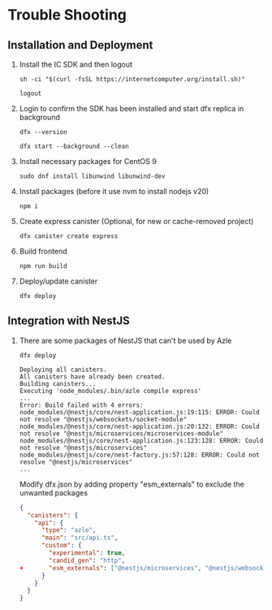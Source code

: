 # Trouble Shooting

## Installation and Deployment

1. Install the IC SDK and then logout

    ```shell
    sh -ci "$(curl -fsSL https://internetcomputer.org/install.sh)"

    logout
    ```

2. Login to confirm the SDK has been installed and start dfx replica in background

    ```shell
    dfx --version

    dfx start --background --clean
    ```

3. Install necessary packages for CentOS 9

    ```shell
    sudo dnf install libunwind libunwind-dev
    ```

4. Install packages (before it use nvm to install nodejs v20)

    ```shell
    npm i
    ```

5. Create express canister (Optional, for new or cache-removed project)

    ```shell
    dfx canister create express
    ```

6. Build frontend

    ```shell
    npm run build
    ```

7. Deploy/update canister

    ```shell
    dfx deploy
    ```

## Integration with NestJS

1. There are some packages of NestJS that can't be used by Azle

    ```shell
    dfx deploy

    Deploying all canisters.
    All canisters have already been created.
    Building canisters...
    Executing 'node_modules/.bin/azle compile express'
    ...
    Error: Build failed with 4 errors:
    node_modules/@nestjs/core/nest-application.js:19:115: ERROR: Could not resolve "@nestjs/websockets/socket-module"
    node_modules/@nestjs/core/nest-application.js:20:132: ERROR: Could not resolve "@nestjs/microservices/microservices-module"
    node_modules/@nestjs/core/nest-application.js:123:128: ERROR: Could not resolve "@nestjs/microservices"
    node_modules/@nestjs/core/nest-factory.js:57:128: ERROR: Could not resolve "@nestjs/microservices"
    ...
    ```

    Modify dfx.json by adding property "esm_externals" to exclude the unwanted packages

    ```json
    {
      "canisters": {
        "api": {
          "type": "azle",
          "main": "src/api.ts",
          "custom": {
            "experimental": true,
            "candid_gen": "http",
    +       "esm_externals": ["@nestjs/microservices", "@nestjs/websockets"]
          }
        }
      }
    }
    ```

